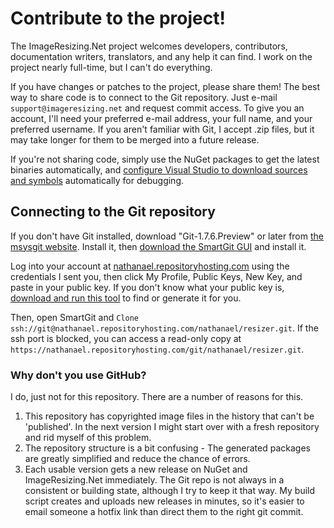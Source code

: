 
# Contribute to the project!

The ImageResizing.Net project welcomes developers, contributors, documentation writers, translators, and any help it can find. I work on the project nearly full-time, but I can't do everything.

If you have changes or patches to the project, please share them! The best way to share code is to connect to the Git repository. Just e-mail `support@imageresizing.net` and request commit access. To give you an account, I'll need your preferred e-mail address, your full name, and your preferred username. If you aren't familiar with Git, I accept .zip files, but it may take longer for them to be merged into a future release.

If you're not sharing code, simply use the NuGet packages to get the latest binaries automatically, and [configure Visual Studio to download sources and symbols](http://www.symbolsource.org/Public/Home/VisualStudio) automatically for debugging.



## Connecting to the Git repository

If you don't have Git installed, download "Git-1.7.6.Preview" or later from [the msysgit website](http://code.google.com/p/msysgit/downloads/list). Install it, then [download the SmartGit GUI](http://www.shareit.com/affiliate.html?affiliateid=200142144&publisherid=200020344&target=http%3A%2F%2Fwww.syntevo.com%2Fsmartgit%2Findex.html) and install it.

Log into your account at [nathanael.repositoryhosting.com](http://nathanael.repositoryhosting.com) using the credentials I sent you, then click My Profile, Public Keys, New Key, and paste in your public key. If you don't know what your public key is, [download and run this tool](http://windowsgit.com/keytool) to find or generate it for you.

Then, open SmartGit and `Clone` `ssh://git@nathanael.repositoryhosting.com/nathanael/resizer.git`. If the ssh port is blocked, you can access a read-only copy at `https://nathanael.repositoryhosting.com/git/nathanael/resizer.git`.


### Why don't you use GitHub?

I do, just not for this repository. There are a number of reasons for this.

1. This repository has copyrighted image files in the history that can't be 'published'. In the next version I might start over with a fresh repository and rid myself of this problem.
2. The repository structure is a bit confusing - The generated packages are greatly simplified and reduce the chance of errors.
3. Each usable version gets a new release on NuGet and ImageResizing.Net immediately. The Git repo is not always in a consistent or building state, although I try to keep it that way. My build script creates and uploads new releases in minutes, so it's easier to email someone a hotfix link than direct them to the right git commit.


